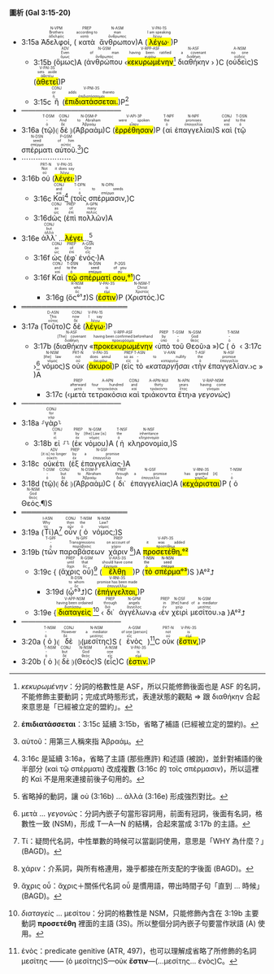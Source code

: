 #### 圖析 (Gal 3:15-20)


- 3:15a <RUBY><ruby><ruby>Ἀδελφοί,<rt>ἀδελφός</rt></ruby><rt>Brothers</rt></ruby><rt>N-VPM</rt></RUBY> (<RUBY><ruby><ruby>κατὰ<rt>κατά</rt></ruby><rt>according to</rt></ruby><rt>PREP</rt></RUBY> <RUBY><ruby><ruby>ἄνθρωπον<rt>ἄνθρωπος</rt></ruby><rt>man</rt></ruby><rt>N-ASM</rt></RUBY>)A (<RUBY><ruby><ruby><mark class='verb'>λέγω·</mark><rt>λέγω</rt></ruby><rt>I am speaking</rt></ruby><rt>V-PAI-1S</rt></RUBY>)P 
	- 3:15b (<RUBY><ruby><ruby>ὅμως<rt>ὅμως</rt></ruby><rt>Even</rt></ruby><rt>ADV</rt></RUBY>)A (<RUBY><ruby><ruby>ἀνθρώπου<rt>ἄνθρωπος</rt></ruby><rt>of man</rt></ruby><rt>N-GSM</rt></RUBY> ‹<RUBY><ruby><ruby><mark class='ptc'>κεκυρωμένην</mark><rt>κυρόω</rt></ruby><rt>having been ratified</rt></ruby><rt>V-RPP-ASF</rt></RUBY>[^1] <RUBY><ruby><ruby>διαθήκην<rt>διαθήκη</rt></ruby><rt>a covenant</rt></ruby><rt>N-ASF</rt></RUBY> › )C (<RUBY><ruby><ruby>οὐδεὶς<rt>οὐδείς</rt></ruby><rt>no one</rt></ruby><rt>A-NSM</rt></RUBY>)S (<RUBY><ruby><ruby><mark class='verb'>ἀθετεῖ</mark><rt>ἀθετέω</rt></ruby><rt>sets aside</rt></ruby><rt>V-PAI-3S</rt></RUBY>)P
	- 3:15c <RUBY><ruby><ruby>ἢ<rt>ἤ</rt></ruby><rt>or</rt></ruby><rt>CONJ</rt></RUBY> (<RUBY><ruby><ruby><mark class='verb'>ἐπιδιατάσσεται.</mark><rt>ἐπιδιατάσσομαι</rt></ruby><rt>adds thereto</rt></ruby><rt>V-PNI-3S</rt></RUBY>)P[^2]
- ——————————————
- 3:16a (<RUBY><ruby><ruby>τῷ<rt>ὁ</rt></ruby><rt>-</rt></ruby><rt>T-DSM</rt></RUBY>)⦇ <RUBY><ruby><ruby>δὲ<rt>δέ</rt></ruby><rt>And</rt></ruby><rt>CONJ</rt></RUBY> ⦈(<RUBY><ruby><ruby>Ἀβραὰμ<rt>Ἀβραάμ</rt></ruby><rt>to Abraham</rt></ruby><rt>N-DSM-P</rt></RUBY>)C (<RUBY><ruby><ruby><mark class='verb'>ἐρρέθησαν</mark><rt>εἶπον</rt></ruby><rt>were spoken</rt></ruby><rt>V-API-3P</rt></RUBY>)P (<RUBY><ruby><ruby>αἱ<rt>ὁ</rt></ruby><rt>the</rt></ruby><rt>T-NPF</rt></RUBY> <RUBY><ruby><ruby>ἐπαγγελίαι<rt>ἐπαγγελία</rt></ruby><rt>promises</rt></ruby><rt>N-NPF</rt></RUBY>)S <RUBY><ruby><ruby>καὶ<rt>καί</rt></ruby><rt>and</rt></ruby><rt>CONJ</rt></RUBY> (<RUBY><ruby><ruby>τῷ<rt>ὁ</rt></ruby><rt>to the</rt></ruby><rt>T-DSN</rt></RUBY> <RUBY><ruby><ruby>σπέρματι<rt>σπέρμα</rt></ruby><rt>seed</rt></ruby><rt>N-DSN</rt></RUBY> <RUBY><ruby><ruby>αὐτοῦ.<rt>αὐτός</rt></ruby><rt>of him</rt></ruby><rt>P-GSM</rt></RUBY>[^3])C 
- ⋯⋯⋯⋯⋯⋯⋯
- 3:16b <RUBY><ruby><ruby>οὐ<rt>οὐ</rt></ruby><rt>Not</rt></ruby><rt>PRT-N</rt></RUBY> (<RUBY><ruby><ruby><mark class='verb'>λέγει·</mark><rt>λέγω</rt></ruby><rt>it does say</rt></ruby><rt>V-PAI-3S</rt></RUBY>)P
	- 3:16c <RUBY><ruby><ruby>Καὶ<rt>καί</rt></ruby><rt>and</rt></ruby><rt>CONJ</rt></RUBY>[^4] (<RUBY><ruby><ruby>τοῖς<rt>ὁ</rt></ruby><rt>-</rt></ruby><rt>T-DPN</rt></RUBY> <RUBY><ruby><ruby>σπέρμασιν,<rt>σπέρμα</rt></ruby><rt>to seeds</rt></ruby><rt>N-DPN</rt></RUBY>)C 
	- 3:16d<RUBY><ruby><ruby>ὡς<rt>ὡς</rt></ruby><rt>as</rt></ruby><rt>CONJ</rt></RUBY> (<RUBY><ruby><ruby>ἐπὶ<rt>ἐπί</rt></ruby><rt>of</rt></ruby><rt>PREP</rt></RUBY> <RUBY><ruby><ruby>πολλῶν<rt>πολύς</rt></ruby><rt>many</rt></ruby><rt>A-GPN</rt></RUBY>)A
- 3:16e <RUBY><ruby><ruby>ἀλλ᾽<rt>ἀλλά</rt></ruby><rt>but</rt></ruby><rt>CONJ</rt></RUBY> ...<mark class='verb'>λέγει</mark>...[^5]
	- 3:16f <RUBY><ruby><ruby>ὡς<rt>ὡς</rt></ruby><rt>as</rt></ruby><rt>CONJ</rt></RUBY> (<RUBY><ruby><ruby>ἐφ᾽<rt>ἐπί</rt></ruby><rt>of</rt></ruby><rt>PREP</rt></RUBY> <RUBY><ruby><ruby>ἑνός·<rt>εἷς</rt></ruby><rt>One</rt></ruby><rt>A-GSN</rt></RUBY>)A
	- 3:16f <RUBY><ruby><ruby>Καὶ<rt>καί</rt></ruby><rt>and</rt></ruby><rt>CONJ</rt></RUBY> (<mark><RUBY><ruby><ruby>τῷ<rt>ὁ</rt></ruby><rt>to the</rt></ruby><rt>T-DSN</rt></RUBY> <RUBY><ruby><ruby>σπέρματί<rt>σπέρμα</rt></ruby><rt>seed</rt></ruby><rt>N-DSN</rt></RUBY> <RUBY><ruby><ruby>σου,<rt>σύ</rt></ruby><rt>of you</rt></ruby><rt>P-2GS</rt></RUBY>°¹</mark>)C
		- 3:16g (<RUBY><ruby><ruby>ὅς°¹⮥<rt>ὅς</rt></ruby><rt>who</rt></ruby><rt>R-NSM</rt></RUBY>)S (<RUBY><ruby><ruby><mark class='verb'>ἐστιν</mark><rt>εἰμί</rt></ruby><rt>is</rt></ruby><rt>V-PAI-3S</rt></RUBY>)P (<RUBY><ruby><ruby>Χριστός.<rt>Χριστός</rt></ruby><rt>Christ</rt></ruby><rt>N-NSM-T</rt></RUBY>)C
- ═════════════════════
- 3:17a (<RUBY><ruby><ruby>Τοῦτο<rt>οὗτος</rt></ruby><rt>This</rt></ruby><rt>D-ASN</rt></RUBY>)C <RUBY><ruby><ruby>δὲ<rt>δέ</rt></ruby><rt>now</rt></ruby><rt>CONJ</rt></RUBY> (<RUBY><ruby><ruby><mark class='verb'>λέγω·</mark><rt>λέγω</rt></ruby><rt>I say</rt></ruby><rt>V-PAI-1S</rt></RUBY>)P 
	- 3:17b (<RUBY><ruby><ruby>διαθήκην<rt>διαθήκη</rt></ruby><rt>[The] covenant</rt></ruby><rt>N-ASF</rt></RUBY> «<RUBY><ruby><ruby><mark class='ptc'>προκεκυρωμένην</mark><rt>προκυρόομαι</rt></ruby><rt>having been confirmed beforehand</rt></ruby><rt>V-RPP-ASF</rt></RUBY> ‹<RUBY><ruby><ruby>ὑπὸ<rt>ὑπό</rt></ruby><rt>by</rt></ruby><rt>PREP</rt></RUBY> <RUBY><ruby><ruby>τοῦ<rt>ὁ</rt></ruby><rt>-</rt></ruby><rt>T-GSM</rt></RUBY> <RUBY><ruby><ruby>Θεοῦ<rt>θεός</rt></ruby><rt>God</rt></ruby><rt>N-GSM</rt></RUBY>›a »)C (<RUBY><ruby><ruby>ὁ<rt>ὁ</rt></ruby><rt>-</rt></ruby><rt>T-NSM</rt></RUBY> ‹ 3:17c ›[^6] <RUBY><ruby><ruby>νόμος<rt>νόμος</rt></ruby><rt>[the] law</rt></ruby><rt>N-NSM</rt></RUBY>)S <RUBY><ruby><ruby>οὐκ<rt>οὐ</rt></ruby><rt>not</rt></ruby><rt>PRT-N</rt></RUBY> (<RUBY><ruby><ruby><mark class='verb'>ἀκυροῖ</mark><rt>ἀκυρόω</rt></ruby><rt>does annul</rt></ruby><rt>V-PAI-3S</rt></RUBY>)P (<RUBY><ruby><ruby>εἰς<rt>εἰς</rt></ruby><rt>so as</rt></ruby><rt>PREP</rt></RUBY> <RUBY><ruby><ruby>τὸ<rt>ὁ</rt></ruby><rt>-</rt></ruby><rt>T-ASN</rt></RUBY> «<RUBY><ruby><ruby><em>καταργῆσαι</em><rt>καταργέω</rt></ruby><rt>to nullify</rt></ruby><rt>V-AAN</rt></RUBY> ‹<RUBY><ruby><ruby>τὴν<rt>ὁ</rt></ruby><rt>the</rt></ruby><rt>T-ASF</rt></RUBY> <RUBY><ruby><ruby>ἐπαγγελίαν.<rt>ἐπαγγελία</rt></ruby><rt>promise</rt></ruby><rt>N-ASF</rt></RUBY>›c » )A
		- 3:17c (‹<RUBY><ruby><ruby>μετὰ<rt>μετά</rt></ruby><rt>afterward</rt></ruby><rt>PREP</rt></RUBY> <RUBY><ruby><ruby>τετρακόσια<rt>τετρακόσιοι</rt></ruby><rt>four hundred</rt></ruby><rt>A-APN</rt></RUBY> <RUBY><ruby><ruby>καὶ<rt>καί</rt></ruby><rt>and</rt></ruby><rt>CONJ</rt></RUBY> <RUBY><ruby><ruby>τριάκοντα<rt>τριάκοντα</rt></ruby><rt>thirty</rt></ruby><rt>A-APN-NUI</rt></RUBY> <RUBY><ruby><ruby>ἔτη<rt>ἔτος</rt></ruby><rt>years</rt></ruby><rt>N-APN</rt></RUBY>›a <RUBY><ruby><ruby><em>γεγονὼς</em><rt>γίνομαι</rt></ruby><rt>having come</rt></ruby><rt>V-RAP-NSM</rt></RUBY>)
- ——————————————
- 3:18a ⸉<RUBY><ruby><ruby>γὰρ<rt>γάρ</rt></ruby><rt>for</rt></ruby><rt>CONJ</rt></RUBY>⸊
	- 3:18b <RUBY><ruby><ruby>εἰ<rt>εἰ</rt></ruby><rt>If</rt></ruby><rt>CONJ</rt></RUBY> ⸉⸊ (<RUBY><ruby><ruby>ἐκ<rt>ἐκ</rt></ruby><rt>by</rt></ruby><rt>PREP</rt></RUBY> <RUBY><ruby><ruby>νόμου<rt>νόμος</rt></ruby><rt>[the] Law [is]</rt></ruby><rt>N-GSM</rt></RUBY>)A (<RUBY><ruby><ruby>ἡ<rt>ὁ</rt></ruby><rt>the</rt></ruby><rt>T-NSF</rt></RUBY> <RUBY><ruby><ruby>κληρονομία,<rt>κληρονομία</rt></ruby><rt>inheritance</rt></ruby><rt>N-NSF</rt></RUBY>)S 
- 3:18c <RUBY><ruby><ruby>οὐκέτι<rt>οὐκέτι</rt></ruby><rt>[it is] no longer</rt></ruby><rt>ADV</rt></RUBY> (<RUBY><ruby><ruby>ἐξ<rt>ἐκ</rt></ruby><rt>by</rt></ruby><rt>PREP</rt></RUBY> <RUBY><ruby><ruby>ἐπαγγελίας·<rt>ἐπαγγελία</rt></ruby><rt>a promise</rt></ruby><rt>N-GSF</rt></RUBY>)A 
- 3:18d (<RUBY><ruby><ruby>τῷ<rt>ὁ</rt></ruby><rt>-</rt></ruby><rt>T-DSM</rt></RUBY>)⦇ <RUBY><ruby><ruby>δὲ<rt>δέ</rt></ruby><rt>but</rt></ruby><rt>CONJ</rt></RUBY> ⦈(<RUBY><ruby><ruby>Ἀβραὰμ<rt>Ἀβραάμ</rt></ruby><rt>to Abraham</rt></ruby><rt>N-DSM-P</rt></RUBY>)C (<RUBY><ruby><ruby>δι᾽<rt>διά</rt></ruby><rt>through</rt></ruby><rt>PREP</rt></RUBY> <RUBY><ruby><ruby>ἐπαγγελίας<rt>ἐπαγγελία</rt></ruby><rt>a promise</rt></ruby><rt>N-GSF</rt></RUBY>)A (<RUBY><ruby><ruby><mark class='verb'>κεχάρισται</mark><rt>χαρίζω</rt></ruby><rt>has granted [it]</rt></ruby><rt>V-RNI-3S</rt></RUBY>)P (<RUBY><ruby><ruby>ὁ<rt>ὁ</rt></ruby><rt>-</rt></ruby><rt>T-NSM</rt></RUBY> <RUBY><ruby><ruby>Θεός.¶<rt>θεός</rt></ruby><rt>God</rt></ruby><rt>N-NSM</rt></RUBY>)S
- ═════════════════════
- 3:19a (<RUBY><ruby><ruby>Τί<rt>τίς</rt></ruby><rt>Why</rt></ruby><rt>I-ASN</rt></RUBY>)A[^7] <RUBY><ruby><ruby>οὖν<rt>οὖν</rt></ruby><rt>then</rt></ruby><rt>CONJ</rt></RUBY> (<RUBY><ruby><ruby>ὁ<rt>ὁ</rt></ruby><rt>the</rt></ruby><rt>T-NSM</rt></RUBY> <RUBY><ruby><ruby>νόμος;<rt>νόμος</rt></ruby><rt>Law?</rt></ruby><rt>N-NSM</rt></RUBY>)S 
- 3:19b (<RUBY><ruby><ruby>τῶν<rt>ὁ</rt></ruby><rt>-</rt></ruby><rt>T-GPF</rt></RUBY> <RUBY><ruby><ruby>παραβάσεων<rt>παράβασις</rt></ruby><rt>Transgressions</rt></ruby><rt>N-GPF</rt></RUBY> <RUBY><ruby><ruby>χάριν<rt>χάριν</rt></ruby><rt>on account of</rt></ruby><rt>PREP</rt></RUBY>[^8])A <RUBY><ruby><ruby><mark><mark class='verb'>προσετέθη,°²</mark></mark><rt>προστίθημι</rt></ruby><rt>it was added</rt></ruby><rt>V-API-3S</rt></RUBY> 
	- 3:19c { (<RUBY><ruby><ruby>ἄχρις<rt>ἄχρι</rt></ruby><rt>until</rt></ruby><rt>PREP</rt></RUBY> <RUBY><ruby><ruby>οὗ<rt>ὅς</rt></ruby><rt>that</rt></ruby><rt>R-GSM</rt></RUBY>)[^9] (<RUBY><ruby><ruby><mark class='verb'>ἔλθῃ</mark><rt>ἔρχομαι</rt></ruby><rt>should have come</rt></ruby><rt>V-AAS-3S</rt></RUBY>)P (<mark><RUBY><ruby><ruby>τὸ<rt>ὁ</rt></ruby><rt>the</rt></ruby><rt>T-NSN</rt></RUBY> <RUBY><ruby><ruby>σπέρμα<rt>σπέρμα</rt></ruby><rt>seed</rt></ruby><rt>N-NSN</rt></RUBY>°³</mark>)S }A°²⮥
		- 3:19d (<RUBY><ruby><ruby>ᾧ°³⮥<rt>ὅς</rt></ruby><rt>to whom</rt></ruby><rt>R-DSN</rt></RUBY>)C (<RUBY><ruby><ruby><mark class='verb'>ἐπήγγελται,</mark><rt>ἐπαγγέλλω</rt></ruby><rt>promise has been made</rt></ruby><rt>V-RNI-3S</rt></RUBY>)P 
	- 3:19e {<RUBY><ruby><ruby><mark class='ptc'>διαταγεὶς</mark><rt>διατάσσω</rt></ruby><rt>having been ordained</rt></ruby><rt>V-APP-NSM</rt></RUBY>[^10] ‹<RUBY><ruby><ruby>δι᾽<rt>διά</rt></ruby><rt>through</rt></ruby><rt>PREP</rt></RUBY> <RUBY><ruby><ruby>ἀγγέλων<rt>ἄγγελος</rt></ruby><rt>angels</rt></ruby><rt>N-GPM</rt></RUBY>›a ‹<RUBY><ruby><ruby>ἐν<rt>ἐν</rt></ruby><rt>in</rt></ruby><rt>PREP</rt></RUBY> <RUBY><ruby><ruby>χειρὶ<rt>χείρ</rt></ruby><rt>[the] hand</rt></ruby><rt>N-DSF</rt></RUBY> <RUBY><ruby><ruby>μεσίτου.<rt>μεσίτης</rt></ruby><rt>of a mediator</rt></ruby><rt>N-GSM</rt></RUBY>›a }A°²⮥
- ——————————————
- 3:20a (<RUBY><ruby><ruby>ὁ<rt>ὁ</rt></ruby><rt>-</rt></ruby><rt>T-NSM</rt></RUBY>)⦇ <RUBY><ruby><ruby>δὲ<rt>δέ</rt></ruby><rt>However</rt></ruby><rt>CONJ</rt></RUBY> ⦈(<RUBY><ruby><ruby>μεσίτης<rt>μεσίτης</rt></ruby><rt>a mediator</rt></ruby><rt>N-NSM</rt></RUBY>)S (<RUBY><ruby><ruby>ἑνὸς<rt>εἷς</rt></ruby><rt>of one [person]</rt></ruby><rt>A-GSM</rt></RUBY>)[^11]C <RUBY><ruby><ruby>οὐκ<rt>οὐ</rt></ruby><rt>not</rt></ruby><rt>PRT-N</rt></RUBY> (<RUBY><ruby><ruby><mark class='verb'>ἔστιν,</mark><rt>εἰμί</rt></ruby><rt>is</rt></ruby><rt>V-PAI-3S</rt></RUBY>)P 
- 3:20b (<RUBY><ruby><ruby>ὁ<rt>ὁ</rt></ruby><rt>-</rt></ruby><rt>T-NSM</rt></RUBY>)⦇ <RUBY><ruby><ruby>δὲ<rt>δέ</rt></ruby><rt>but</rt></ruby><rt>CONJ</rt></RUBY> ⦈(<RUBY><ruby><ruby>Θεὸς<rt>θεός</rt></ruby><rt>God</rt></ruby><rt>N-NSM</rt></RUBY>)S (<RUBY><ruby><ruby>εἷς<rt>εἷς</rt></ruby><rt>one</rt></ruby><rt>A-NSM</rt></RUBY>)C (<RUBY><ruby><ruby><mark class='verb'>ἐστιν.</mark><rt>εἰμί</rt></ruby><rt>is</rt></ruby><rt>V-PAI-3S</rt></RUBY>)P




[^1]: _κεκυρωμένην_：分詞的格數性是 ASF，所以只能修飾後面也是 ASF 的名詞，不能修飾主要動詞；完成式時態形式，表達狀態的觀點 ⇒ 跟 διαθήκην 合起來意思是「已經被立定的盟約」。
[^2]: **ἐπιδιατάσσεται**：3:15c 延續 3:15b，省略了補語 (已經被立定的盟約)。
[^3]: αὐτοῦ：用第三人稱來指 Ἀβραάμ。
[^4]: 3:16c 是延續 3:16a，省略了主語 (那些應許) 和述語 (被說)，並針對補語的後半部分 (καὶ τῷ σπέρματι) 改成複數 (3:16c 的 τοῖς σπέρμασιν)，所以這裡的 Καὶ 不是用來連接前後子句用的。
[^5]: 省略掉的動詞，讓 οὐ (3:16b) ... ἀλλά (3:16e) 形成強烈對比。
[^6]: μετὰ ... _γεγονὼς_：分詞內嵌子句當形容詞用，前面有冠詞，後面有名詞，格數性一致 (NSM)，形成 T—A—N 的結構，合起來當成 3:17b 的主語。
[^7]: Τί：疑問代名詞，中性單數的時候可以當副詞使用，意思是「WHY 為什麼？」(BAGD)。
[^8]: χάριν：介系詞，與所有格連用，幾乎都接在所支配的字後面 (BAGD)。
[^9]: ἄχρις οὗ：ἄχρις＋關係代名詞 οὗ 是慣用語，帶出時間子句「直到 ... 時候」(BAGD)。
[^10]: _διαταγεὶς_ ... μεσίτου：分詞的格數性是 NSM，只能修飾內含在 3:19b 主要動詞 **προσετέθη** 裡面的主語 (3S)。所以整個分詞內嵌子句要當作狀語 (A) 使用。
[^11]: ἑνὸς：predicate genitive (ATR, 497)，也可以理解成省略了所修飾的名詞 μεσίτης —— (ὁ μεσίτης)S—οὐκ **ἔστιν**—(...μεσίτης... ἑνὸς)C。
